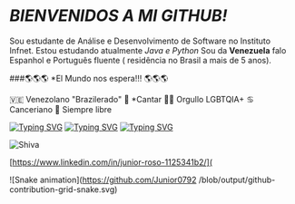 # *BIENVENIDOS A MI GITHUB!*
Sou estudante de Análise e Desenvolvimento de Software no Instituto Infnet.
Estou estudando atualmente **Java* e *Python**
Sou da **Venezuela** falo Espanhol e Português fluente ( residência no Brasil a mais de 5 anos).

###🌎🌎🌎 *El Mundo nos espera!!! 🌎🌎🌎

🇻🇪 Venezolano "Brazilerado"
🎤 *Cantar 
🏳️‍🌈 Orgullo LGBTQIA+
♋ Canceriano
🍄 Siempre libre

[![Typing SVG](https://readme-typing-svg.herokuapp.com/?lines=TU+PUEDES+CREAR+CODIGOS+)](https://git.io/typing-svg)
[![Typing SVG](https://readme-typing-svg.herokuapp.com/?lines=PUEDES+HACER+LO+QUE+TE+DE+LA+GANA!+)](https://git.io/typing-svg)
[![Typing SVG](https://readme-typing-svg.herokuapp.com/?lines=나는+미래의+프로그래머다+)](https://git.io/typing-svg)

![Shiva](https://encrypted-tbn0.gstatic.com/images?q=tbn:ANd9GcSw67ziy78rzoseHk_p__QpjAqLFpqfuqillg&usqp=CAU)



[https://www.linkedin.com/in/junior-roso-1125341b2/](


![Snake animation](https://github.com/Junior0792
/blob/output/github-contribution-grid-snake.svg)


